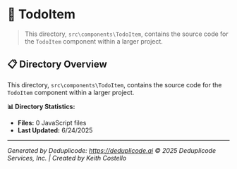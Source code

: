 # 📁 TodoItem

> This directory, `src\components\TodoItem`, contains the source code for the `TodoItem` component within a larger project.

## 📋 Directory Overview

This directory, `src\components\TodoItem`, contains the source code for the `TodoItem` component within a larger project.

**📊 Directory Statistics:**
- **Files:** 0 JavaScript files
- **Last Updated:** 6/24/2025

---

*Generated by Deduplicode: https://deduplicode.ai*
*© 2025 Deduplicode Services, Inc. | Created by Keith Costello*
